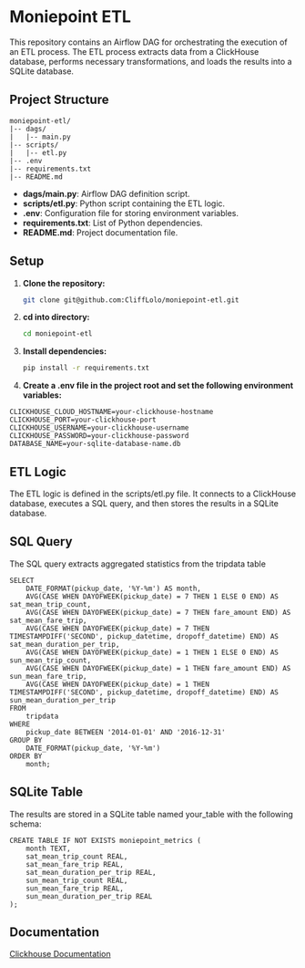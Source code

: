 
# Moniepoint ETL
This repository contains an Airflow DAG for orchestrating the execution of an ETL process. The ETL process extracts data from a ClickHouse database, performs necessary transformations, and loads the results into a SQLite database.

## Project Structure
```
moniepoint-etl/
|-- dags/
|   |-- main.py
|-- scripts/
|   |-- etl.py
|-- .env
|-- requirements.txt
|-- README.md
```

- **dags/main.py**: Airflow DAG definition script.
- **scripts/etl.py**: Python script containing the ETL logic.
- **.env**: Configuration file for storing environment variables.
- **requirements.txt**: List of Python dependencies.
- **README.md**: Project documentation file.

## Setup

1. **Clone the repository:**

   ```bash
   git clone git@github.com:CliffLolo/moniepoint-etl.git
   ```

2. **cd into directory:**
    ```bash
    cd moniepoint-etl
    ```

3. **Install dependencies:**
    ```bash
    pip install -r requirements.txt
    ```
4. **Create a .env file in the project root and set the following environment variables:**
```
CLICKHOUSE_CLOUD_HOSTNAME=your-clickhouse-hostname
CLICKHOUSE_PORT=your-clickhouse-port
CLICKHOUSE_USERNAME=your-clickhouse-username
CLICKHOUSE_PASSWORD=your-clickhouse-password
DATABASE_NAME=your-sqlite-database-name.db
```
## ETL Logic

The ETL logic is defined in the scripts/etl.py file. It connects to a ClickHouse database, executes a SQL query, and then stores the results in a SQLite database.

## SQL Query
The SQL query extracts aggregated statistics from the tripdata table
```
SELECT
    DATE_FORMAT(pickup_date, '%Y-%m') AS month,
    AVG(CASE WHEN DAYOFWEEK(pickup_date) = 7 THEN 1 ELSE 0 END) AS sat_mean_trip_count,
    AVG(CASE WHEN DAYOFWEEK(pickup_date) = 7 THEN fare_amount END) AS sat_mean_fare_trip,
    AVG(CASE WHEN DAYOFWEEK(pickup_date) = 7 THEN TIMESTAMPDIFF('SECOND', pickup_datetime, dropoff_datetime) END) AS sat_mean_duration_per_trip,
    AVG(CASE WHEN DAYOFWEEK(pickup_date) = 1 THEN 1 ELSE 0 END) AS sun_mean_trip_count,
    AVG(CASE WHEN DAYOFWEEK(pickup_date) = 1 THEN fare_amount END) AS sun_mean_fare_trip,
    AVG(CASE WHEN DAYOFWEEK(pickup_date) = 1 THEN TIMESTAMPDIFF('SECOND', pickup_datetime, dropoff_datetime) END) AS sun_mean_duration_per_trip
FROM
    tripdata
WHERE
    pickup_date BETWEEN '2014-01-01' AND '2016-12-31'
GROUP BY
    DATE_FORMAT(pickup_date, '%Y-%m')
ORDER BY
    month;

```

## SQLite Table
The results are stored in a SQLite table named your_table with the following schema:
```
CREATE TABLE IF NOT EXISTS moniepoint_metrics (
    month TEXT,
    sat_mean_trip_count REAL,
    sat_mean_fare_trip REAL,
    sat_mean_duration_per_trip REAL,
    sun_mean_trip_count REAL,
    sun_mean_fare_trip REAL,
    sun_mean_duration_per_trip REAL
);

```
## Documentation

[Clickhouse Documentation](https://clickhouse.com/docs)